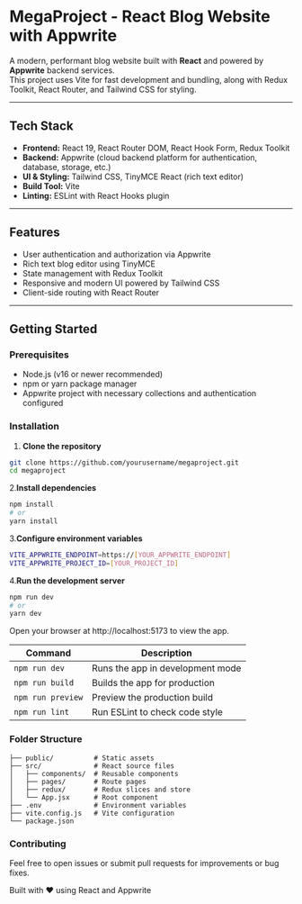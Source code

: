 # MegaProject - React Blog Website with Appwrite

A modern, performant blog website built with **React** and powered by **Appwrite** backend services.  
This project uses Vite for fast development and bundling, along with Redux Toolkit, React Router, and Tailwind CSS for styling.

---

## Tech Stack

- **Frontend:** React 19, React Router DOM, React Hook Form, Redux Toolkit  
- **Backend:** Appwrite (cloud backend platform for authentication, database, storage, etc.)  
- **UI & Styling:** Tailwind CSS, TinyMCE React (rich text editor)  
- **Build Tool:** Vite  
- **Linting:** ESLint with React Hooks plugin  

---

## Features

- User authentication and authorization via Appwrite  
- Rich text blog editor using TinyMCE  
- State management with Redux Toolkit  
- Responsive and modern UI powered by Tailwind CSS  
- Client-side routing with React Router  

---

## Getting Started

### Prerequisites

- Node.js (v16 or newer recommended)  
- npm or yarn package manager  
- Appwrite project with necessary collections and authentication configured  

### Installation

1. **Clone the repository**

```bash
git clone https://github.com/yourusername/megaproject.git
cd megaproject
```
2.**Install dependencies**
```bash
npm install
# or
yarn install
```

3.**Configure environment variables**
```bash
VITE_APPWRITE_ENDPOINT=https://[YOUR_APPWRITE_ENDPOINT]
VITE_APPWRITE_PROJECT_ID=[YOUR_PROJECT_ID]
```
4.**Run the development server**
```bash
npm run dev
# or
yarn dev
```

Open your browser at http://localhost:5173 to view the app.

| Command           | Description                      |
| ----------------- | -------------------------------- |
| `npm run dev`     | Runs the app in development mode |
| `npm run build`   | Builds the app for production    |
| `npm run preview` | Preview the production build     |
| `npm run lint`    | Run ESLint to check code style   |


### Folder Structure
```
├── public/          # Static assets
├── src/             # React source files
│   ├── components/  # Reusable components
│   ├── pages/       # Route pages
│   ├── redux/       # Redux slices and store
│   └── App.jsx      # Root component
├── .env             # Environment variables
├── vite.config.js   # Vite configuration
└── package.json
```

### Contributing
Feel free to open issues or submit pull requests for improvements or bug fixes.


Built with ❤️ using React and Appwrite